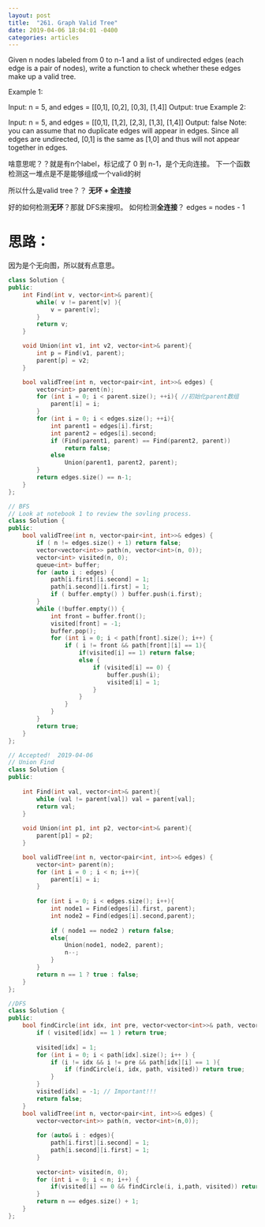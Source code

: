 ```yaml
---
layout: post
title:  "261. Graph Valid Tree"
date: 2019-04-06 18:04:01 -0400
categories: articles
---
```

Given n nodes labeled from 0 to n-1 and a list of undirected edges (each edge is a pair of nodes), write a function to check whether these edges make up a valid tree.

Example 1:

Input: n = 5, and edges = [[0,1], [0,2], [0,3], [1,4]]
Output: true
Example 2:

Input: n = 5, and edges = [[0,1], [1,2], [2,3], [1,3], [1,4]]
Output: false
Note: you can assume that no duplicate edges will appear in edges. Since all edges are undirected, [0,1] is the same as [1,0] and thus will not appear together in edges.

啥意思呢？？就是有n个label，标记成了 0 到 n-1，是个无向连接。 下一个函数检测这一堆点是不是能够组成一个valid的树

所以什么是valid tree？？ **无环 + 全连接**

好的如何检测**无环**？那就 DFS来搜呗。
如何检测**全连接**？ edges = nodes - 1

# 思路：
因为是个无向图，所以就有点意思。
```c++
class Solution {
public:
	int Find(int v, vector<int>& parent){
		while( v != parent[v] ){
			v = parent[v];
		}
		return v;
	}

	void Union(int v1, int v2, vector<int>& parent){
		int p = Find(v1, parent);
		parent[p] = v2;
	}

    bool validTree(int n, vector<pair<int, int>>& edges) {
    	vector<int> parent(n);
    	for (int i = 0; i < parent.size(); ++i){ //初始化parent数组
    		parent[i] = i;
    	}
    	for (int i = 0; i < edges.size(); ++i){
    		int parent1 = edges[i].first;
    		int parent2 = edges[i].second;
    		if (Find(parent1, parent) == Find(parent2, parent))
    			return false;
    		else 
    			Union(parent1, parent2, parent);
    	}
    	return edges.size() == n-1;
    }
};
```

```c++
// BFS
// Look at notebook 1 to review the sovling process.
class Solution {
public:
    bool validTree(int n, vector<pair<int, int>>& edges) {
        if ( n != edges.size() + 1) return false;
        vector<vector<int>> path(n, vector<int>(n, 0));
        vector<int> visited(n, 0);
        queue<int> buffer;
        for (auto i : edges) {
            path[i.first][i.second] = 1;
            path[i.second][i.first] = 1;
            if ( buffer.empty() ) buffer.push(i.first);
        }
        while (!buffer.empty()) {
            int front = buffer.front();
            visited[front] = -1;
            buffer.pop();
            for (int i = 0; i < path[front].size(); i++) {
                if ( i != front && path[front][i] == 1){
                    if(visited[i] == 1) return false;
                    else {
                        if (visited[i] == 0) {
                            buffer.push(i);
                            visited[i] = 1;
                        }
                    }
                }
            }
        }
        return true;
    }
};
```
```c++
// Accepted!  2019-04-06
// Union Find
class Solution {
public:
    
    int Find(int val, vector<int>& parent){
        while (val != parent[val]) val = parent[val];
        return val;
    }
    
    void Union(int p1, int p2, vector<int>& parent){
        parent[p1] = p2;
    }

    bool validTree(int n, vector<pair<int, int>>& edges) {
        vector<int> parent(n);
        for (int i = 0 ; i < n; i++){
            parent[i] = i;
        }
        
        for (int i = 0; i < edges.size(); i++){
            int node1 = Find(edges[i].first, parent);
            int node2 = Find(edges[i].second,parent);
            
            if ( node1 == node2 ) return false;
            else{
                Union(node1, node2, parent);
                n--;
            }
        }
        return n == 1 ? true : false;
    }
};
```
```c++
//DFS
class Solution {
public:
    bool findCircle(int idx, int pre, vector<vector<int>>& path, vector<int>& visited){
        if ( visited[idx] == 1 ) return true;
        
        visited[idx] = 1;
        for (int i = 0; i < path[idx].size(); i++ ) {
            if (i != idx && i != pre && path[idx][i] == 1 ){
                if (findCircle(i, idx, path, visited)) return true;
            }
        }
        visited[idx] = -1; // Important!!!
        return false;
    }
    bool validTree(int n, vector<pair<int, int>>& edges) {
        vector<vector<int>> path(n, vector<int>(n,0));
        
        for (auto& i : edges){
            path[i.first][i.second] = 1;
            path[i.second][i.first] = 1;
        }
        
        vector<int> visited(n, 0);
        for (int i = 0; i < n; i++) {
            if(visited[i] == 0 && findCircle(i, i,path, visited)) return false; // visited[i] == 0 Important!!!
        }
        return n == edges.size() + 1;
    }
};
```
